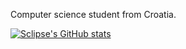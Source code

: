 Computer science student from Croatia.

[![Sclipse's GitHub stats](https://github-readme-stats.vercel.app/api?username=Sclipse&show_icons=true&theme=synthwave)](https://github.com/Sclipse/github-readme-stats)

